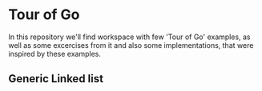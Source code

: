 # Tour of Go

In this repository we'll find workspace with few 'Tour of Go' examples, as well as some excercises from it
and also some implementations, that were inspired by these examples.

## Generic Linked list
